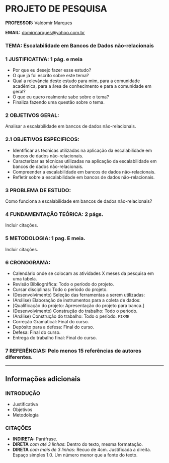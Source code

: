 # PROJETO DE PESQUISA

**PROFESSOR:** Valdomir Marques

**EMAIL:** domirmarques@yahoo.com.br

### TEMA: Escalabilidade em Bancos de Dados não-relacionais

### 1 JUSTIFICATIVA: 1 pág. e meia

- Por que eu desejo fazer esse estudo?
- O que já foi escrito sobre este tema?
- Qual a relevância deste estudo para mim, para a comunidade acadêmica, para a área de conhecimento e para a comunidade em geral?
- O que eu quero realmente sabe sobre o tema?
- Finaliza fazendo uma questão sobre o tema.

### 2 OBJETIVOS GERAL:

Analisar a escalabilidade em bancos de dados não-relacionais.

### 2.1 OBJETIVOS ESPECIFICOS:

- Identificar as técnicas utilizadas na aplicação da escalabilidade em bancos de dados não-relacionais.
- Caracterizar as técnicas utilizadas na aplicação da escalabilidade em bancos de dados não-relacionais.
- Compreender a escalabilidade em bancos de dados não-relacionais.
- Refletir sobre a escalabilidade em bancos de dados não-relacionais. 

### 3 PROBLEMA DE ESTUDO:

Como funciona a escalabilidade em bancos de dados não-relacionais?

### 4 FUNDAMENTAÇÃO TEÓRICA: 2 págs.

Incluir citações.

### 5 METODOLOGIA: 1 pag. E meia.

Incluir citações.

### 6 CRONOGRAMA:

- Calendário onde se colocam as atividades X meses da pesquisa em uma tabela.
- Revisão Bibliográfica: Todo o período do projeto.
- Cursar disciplinas: Todo o período do projeto.
- (Desenvolvimento) Seleção das ferramentas a serem utilizadas: 
- (Análise) Elaboração de instrumentos para a coleta de dados:
- [Qualificação do projeto: Apresentação do projeto para banca.]
- (Desenvolvimento) Construção do trabalho: Todo o período.
- (Análise) Construção do trabalho: Todo o período. `FIXME`
- Correção Gramatical: Final do curso.
- Depósito para a defesa: Final do curso.
- Defesa: Final do curso.
- Entrega do trabalho final: Final do curso.

### 7 REFERÊNCIAS: Pelo menos 15 referências de autores diferentes.



______

## Informações adicionais

### INTRODUÇÃO 

- Justificativa
- Objetivos
- Metodologia

### CITAÇÕES
	
- **INDIRETA:** Paráfrase. 
- **DIRETA** *com até 3 linhas*: Dentro do texto, mesma formatação.
- **DIRETA** *com mais de 3 linhas*: Recuo de 4cm. Justificada a direita. Espaço simples 1.0. Um número menor que a fonte do texto.
